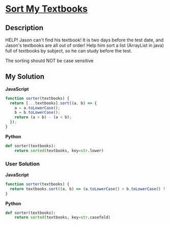 # [Sort My Textbooks](https://www.codewars.com/kata/5a07e5b7ffe75fd049000051)

## Description

HELP! Jason can't find his textbook! It is two days before the test date, and Jason's textbooks are all out of order! Help him sort a list (ArrayList in java) full of textbooks by subject, so he can study before the test.

The sorting should NOT be case sensitive

## My Solution

**JavaScript**

```js
function sorter(textbooks) {
  return [...textbooks].sort((a, b) => {
    a = a.toLowerCase();
    b = b.toLowerCase();
    return (a > b) - (a < b);
  });
}
```

**Python**

```py
def sorter(textbooks):
    return sorted(textbooks, key=str.lower)
```

### User Solution

**JavaScript**

```js
function sorter(textbooks) {
  return textbooks.sort((a, b) => (a.toLowerCase() > b.toLowerCase() ? 1 : a.toLowerCase() < b.toLowerCase() ? -1 : 0));
}
```

**Python**

```py
def sorter(textbooks):
    return sorted(textbooks, key=str.casefold)
```
